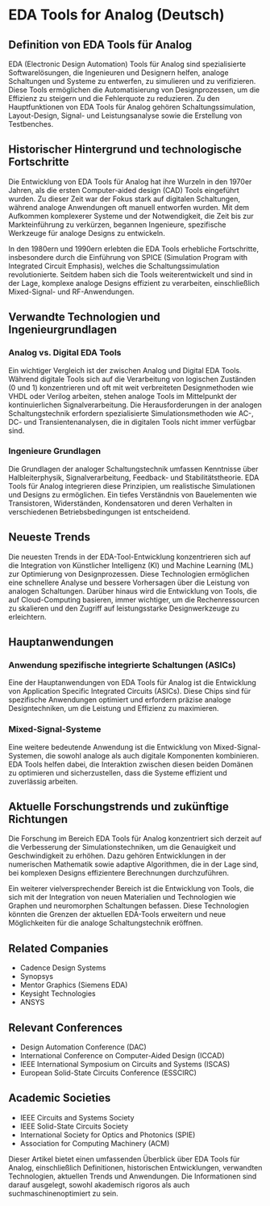 # EDA Tools for Analog (Deutsch)

## Definition von EDA Tools für Analog

EDA (Electronic Design Automation) Tools für Analog sind spezialisierte Softwarelösungen, die Ingenieuren und Designern helfen, analoge Schaltungen und Systeme zu entwerfen, zu simulieren und zu verifizieren. Diese Tools ermöglichen die Automatisierung von Designprozessen, um die Effizienz zu steigern und die Fehlerquote zu reduzieren. Zu den Hauptfunktionen von EDA Tools für Analog gehören Schaltungssimulation, Layout-Design, Signal- und Leistungsanalyse sowie die Erstellung von Testbenches.

## Historischer Hintergrund und technologische Fortschritte

Die Entwicklung von EDA Tools für Analog hat ihre Wurzeln in den 1970er Jahren, als die ersten Computer-aided design (CAD) Tools eingeführt wurden. Zu dieser Zeit war der Fokus stark auf digitalen Schaltungen, während analoge Anwendungen oft manuell entworfen wurden. Mit dem Aufkommen komplexerer Systeme und der Notwendigkeit, die Zeit bis zur Markteinführung zu verkürzen, begannen Ingenieure, spezifische Werkzeuge für analoge Designs zu entwickeln.

In den 1980ern und 1990ern erlebten die EDA Tools erhebliche Fortschritte, insbesondere durch die Einführung von SPICE (Simulation Program with Integrated Circuit Emphasis), welches die Schaltungssimulation revolutionierte. Seitdem haben sich die Tools weiterentwickelt und sind in der Lage, komplexe analoge Designs effizient zu verarbeiten, einschließlich Mixed-Signal- und RF-Anwendungen.

## Verwandte Technologien und Ingenieurgrundlagen

### Analog vs. Digital EDA Tools

Ein wichtiger Vergleich ist der zwischen Analog und Digital EDA Tools. Während digitale Tools sich auf die Verarbeitung von logischen Zuständen (0 und 1) konzentrieren und oft mit weit verbreiteten Designmethoden wie VHDL oder Verilog arbeiten, stehen analoge Tools im Mittelpunkt der kontinuierlichen Signalverarbeitung. Die Herausforderungen in der analogen Schaltungstechnik erfordern spezialisierte Simulationsmethoden wie AC-, DC- und Transientenanalysen, die in digitalen Tools nicht immer verfügbar sind.

### Ingenieure Grundlagen

Die Grundlagen der analoger Schaltungstechnik umfassen Kenntnisse über Halbleiterphysik, Signalverarbeitung, Feedback- und Stabilitätstheorie. EDA Tools für Analog integrieren diese Prinzipien, um realistische Simulationen und Designs zu ermöglichen. Ein tiefes Verständnis von Bauelementen wie Transistoren, Widerständen, Kondensatoren und deren Verhalten in verschiedenen Betriebsbedingungen ist entscheidend.

## Neueste Trends

Die neuesten Trends in der EDA-Tool-Entwicklung konzentrieren sich auf die Integration von Künstlicher Intelligenz (KI) und Machine Learning (ML) zur Optimierung von Designprozessen. Diese Technologien ermöglichen eine schnellere Analyse und bessere Vorhersagen über die Leistung von analogen Schaltungen. Darüber hinaus wird die Entwicklung von Tools, die auf Cloud-Computing basieren, immer wichtiger, um die Rechenressourcen zu skalieren und den Zugriff auf leistungsstarke Designwerkzeuge zu erleichtern.

## Hauptanwendungen

### Anwendung spezifische integrierte Schaltungen (ASICs)

Eine der Hauptanwendungen von EDA Tools für Analog ist die Entwicklung von Application Specific Integrated Circuits (ASICs). Diese Chips sind für spezifische Anwendungen optimiert und erfordern präzise analoge Designtechniken, um die Leistung und Effizienz zu maximieren.

### Mixed-Signal-Systeme

Eine weitere bedeutende Anwendung ist die Entwicklung von Mixed-Signal-Systemen, die sowohl analoge als auch digitale Komponenten kombinieren. EDA Tools helfen dabei, die Interaktion zwischen diesen beiden Domänen zu optimieren und sicherzustellen, dass die Systeme effizient und zuverlässig arbeiten.

## Aktuelle Forschungstrends und zukünftige Richtungen

Die Forschung im Bereich EDA Tools für Analog konzentriert sich derzeit auf die Verbesserung der Simulationstechniken, um die Genauigkeit und Geschwindigkeit zu erhöhen. Dazu gehören Entwicklungen in der numerischen Mathematik sowie adaptive Algorithmen, die in der Lage sind, bei komplexen Designs effizientere Berechnungen durchzuführen.

Ein weiterer vielversprechender Bereich ist die Entwicklung von Tools, die sich mit der Integration von neuen Materialien und Technologien wie Graphen und neuromorphen Schaltungen befassen. Diese Technologien könnten die Grenzen der aktuellen EDA-Tools erweitern und neue Möglichkeiten für die analoge Schaltungstechnik eröffnen.

## Related Companies

- Cadence Design Systems
- Synopsys
- Mentor Graphics (Siemens EDA)
- Keysight Technologies
- ANSYS

## Relevant Conferences

- Design Automation Conference (DAC)
- International Conference on Computer-Aided Design (ICCAD)
- IEEE International Symposium on Circuits and Systems (ISCAS)
- European Solid-State Circuits Conference (ESSCIRC)

## Academic Societies

- IEEE Circuits and Systems Society
- IEEE Solid-State Circuits Society
- International Society for Optics and Photonics (SPIE)
- Association for Computing Machinery (ACM) 

Dieser Artikel bietet einen umfassenden Überblick über EDA Tools für Analog, einschließlich Definitionen, historischen Entwicklungen, verwandten Technologien, aktuellen Trends und Anwendungen. Die Informationen sind darauf ausgelegt, sowohl akademisch rigoros als auch suchmaschinenoptimiert zu sein.